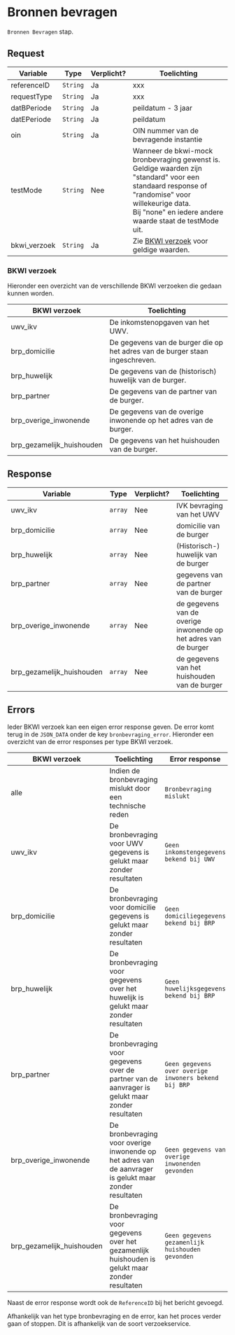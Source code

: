 # Bronnen bevragen

`Bronnen Bevragen` stap.

## Request

| Variable     | Type     | Verplicht? | Toelichting                                                                                                                                                                                                          |
|--------------|----------|------------|----------------------------------------------------------------------------------------------------------------------------------------------------------------------------------------------------------------------|
| referenceID  | `String` | Ja         | xxx                                                                                                                                                                                                                  |
| requestType  | `String` | Ja         | xxx                                                                                                                                                                                                                  |
| datBPeriode  | `String` | Ja         | peildatum - 3 jaar                                                                                                                                                                                                   | 
| datEPeriode  | `String` | Ja         | peildatum                                                                                                                                                                                                            |
| oin          | `String` | Ja         | OIN nummer van de bevragende instantie                                                                                                                                                                               |
| testMode     | `String` | Nee        | Wanneer de bkwi-mock bronbevraging gewenst is. Geldige waarden zijn <br/>"standard" voor een standaard response of "randomise" voor willekeurige data.<br/>Bij "none" en iedere andere waarde staat de testMode uit. |
| bkwi_verzoek | `String` | Ja         | Zie [BKWI verzoek](#bkwi-verzoek) voor geldige waarden.                                                                                                                                                              |                                                                                                                                                                                                              |

### BKWI verzoek

Hieronder een overzicht van de verschillende BKWI verzoeken die gedaan kunnen worden.

| BKWI verzoek              | Toelichting                                                                  |
|---------------------------|------------------------------------------------------------------------------|
| uwv_ikv                   | De inkomstenopgaven van het UWV.                                             |
| brp_domicilie             | De gegevens van de burger die op het adres van de burger staan ingeschreven. |
| brp_huwelijk              | De gegevens van de (historisch) huwelijk van de burger.                      |
| brp_partner               | De gegevens van de partner van de burger.                                    |
| brp_overige_inwonende     | De gegevens van de overige inwonende op het adres van de burger.             |
| brp_gezamelijk_huishouden | De gegevens van het huishouden van de burger.                                |

## Response

| Variable                  | Type    | Verplicht? | Toelichting                                                     |
|---------------------------|---------|------------|-----------------------------------------------------------------|
| uwv_ikv                   | `array` | Nee        | IVK bevraging van het UWV                                       |
| brp_domicilie             | `array` | Nee        | domicilie van de burger                                         |
| brp_huwelijk              | `array` | Nee        | (Historisch-) huwelijk van de burger                            |
| brp_partner               | `array` | Nee        | gegevens van de partner van de burger                           |
| brp_overige_inwonende     | `array` | Nee        | de gegevens van de overige inwonende op het adres van de burger |
| brp_gezamelijk_huishouden | `array` | Nee        | de gegevens van het huishouden van de burger                    |

## Errors

Ieder BKWI verzoek kan een eigen error response geven. De error komt terug in de `JSON_DATA` onder de key
`bronbevraging_error`. Hieronder een overzicht van de error responses per type BKWI verzoek.

| BKWI verzoek              | Toelichting                                                                                            | Error response                                       |
|---------------------------|--------------------------------------------------------------------------------------------------------|------------------------------------------------------|
| alle                      | Indien de bronbevraging mislukt door een technische reden                                              | `Bronbevraging mislukt`                              |
| uwv_ikv                   | De bronbevraging voor UWV gegevens is gelukt maar zonder resultaten                                    | `Geen inkomstengegevens bekend bij UWV`              |
| brp_domicilie             | De bronbevraging voor domicilie gegevens is gelukt maar zonder resultaten                              | `Geen domiciliegegevens bekend bij BRP`              |
| brp_huwelijk              | De bronbevraging voor gegevens over het huwelijk is gelukt maar zonder resultaten                      | `Geen huwelijksgegevens bekend bij BRP`              |
| brp_partner               | De bronbevraging voor gegevens over de partner van de aanvrager is gelukt maar zonder resultaten       | `Geen gegevens over overige inwoners bekend bij BRP` |
| brp_overige_inwonende     | De bronbevraging voor overige inwonende op het adres van de aanvrager is gelukt maar zonder resultaten | `Geen gegevens van overige inwonenden gevonden`      |
| brp_gezamelijk_huishouden | De bronbevraging voor gegevens over het gezamenlijk huishouden is gelukt maar zonder resultaten        | `Geen gegevens gezamenlijk huishouden gevonden`      |

Naast de error response wordt ook de `ReferenceID` bij het bericht gevoegd.

Afhankelijk van het type bronbevraging en de error, kan het proces verder gaan of stoppen. Dit is afhankelijk van
de soort verzoekservice.
